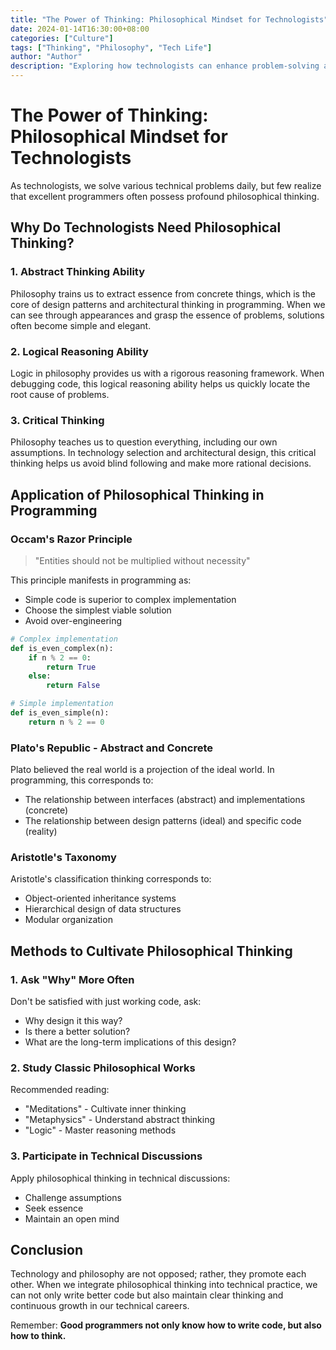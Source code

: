 ```yaml
---
title: "The Power of Thinking: Philosophical Mindset for Technologists"
date: 2024-01-14T16:30:00+08:00
categories: ["Culture"]
tags: ["Thinking", "Philosophy", "Tech Life"]
author: "Author"
description: "Exploring how technologists can enhance problem-solving abilities through philosophical thinking"
---
```


# The Power of Thinking: Philosophical Mindset for Technologists

As technologists, we solve various technical problems daily, but few realize that excellent programmers often possess profound philosophical thinking.

## Why Do Technologists Need Philosophical Thinking?

### 1. Abstract Thinking Ability

Philosophy trains us to extract essence from concrete things, which is the core of design patterns and architectural thinking in programming. When we can see through appearances and grasp the essence of problems, solutions often become simple and elegant.

### 2. Logical Reasoning Ability

Logic in philosophy provides us with a rigorous reasoning framework. When debugging code, this logical reasoning ability helps us quickly locate the root cause of problems.

### 3. Critical Thinking

Philosophy teaches us to question everything, including our own assumptions. In technology selection and architectural design, this critical thinking helps us avoid blind following and make more rational decisions.

## Application of Philosophical Thinking in Programming

### Occam's Razor Principle

> "Entities should not be multiplied without necessity"

This principle manifests in programming as:
- Simple code is superior to complex implementation
- Choose the simplest viable solution
- Avoid over-engineering

```python
# Complex implementation
def is_even_complex(n):
    if n % 2 == 0:
        return True
    else:
        return False

# Simple implementation
def is_even_simple(n):
    return n % 2 == 0
```

### Plato's Republic - Abstract and Concrete

Plato believed the real world is a projection of the ideal world. In programming, this corresponds to:
- The relationship between interfaces (abstract) and implementations (concrete)
- The relationship between design patterns (ideal) and specific code (reality)

### Aristotle's Taxonomy

Aristotle's classification thinking corresponds to:
- Object-oriented inheritance systems
- Hierarchical design of data structures
- Modular organization

## Methods to Cultivate Philosophical Thinking

### 1. Ask "Why" More Often

Don't be satisfied with just working code, ask:
- Why design it this way?
- Is there a better solution?
- What are the long-term implications of this design?

### 2. Study Classic Philosophical Works

Recommended reading:
- "Meditations" - Cultivate inner thinking
- "Metaphysics" - Understand abstract thinking
- "Logic" - Master reasoning methods

### 3. Participate in Technical Discussions

Apply philosophical thinking in technical discussions:
- Challenge assumptions
- Seek essence
- Maintain an open mind

## Conclusion

Technology and philosophy are not opposed; rather, they promote each other. When we integrate philosophical thinking into technical practice, we can not only write better code but also maintain clear thinking and continuous growth in our technical careers.

Remember: **Good programmers not only know how to write code, but also how to think.**